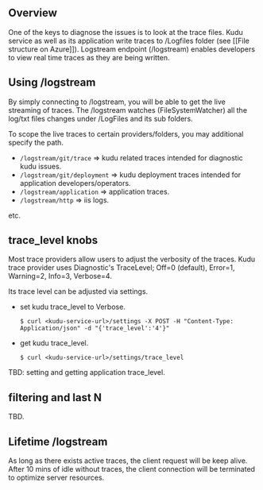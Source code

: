 ## Overview

One of the keys to diagnose the issues is to look at the trace files.  Kudu service as well as its application write traces to /Logfiles folder (see [[File structure on Azure]]).  Logstream endpoint (/logstream) enables developers to view real time traces as they are being written. 

## Using /logstream

By simply connecting to <kudu-service-url>/logstream, you will be able to get the live streaming of traces.  The /logstream watches (FileSystemWatcher) all the log/txt files changes under /LogFiles and its sub folders.   

To scope the live traces to certain providers/folders, you may additional specify the path.

* `/logstream/git/trace` => kudu related traces intended for diagnostic kudu issues.
* `/logstream/git/deployment` => kudu deployment traces intended for application developers/operators.
* `/logstream/application` => application traces.
* `/logstream/http` => iis logs.

etc.

## trace_level knobs

Most trace providers allow users to adjust the verbosity of the traces.  Kudu trace provider uses Diagnostic's TraceLevel; Off=0 (default), Error=1, Warning=2, Info=3, Verbose=4.  

Its trace level can be adjusted via settings.

* set kudu trace_level to Verbose.

  `$ curl <kudu-service-url>/settings -X POST -H "Content-Type: Application/json" -d "{'trace_level':'4'}"` 

* get kudu trace_level.

  `$ curl <kudu-service-url>/settings/trace_level` 
 
TBD: setting and getting application trace_level.

## filtering and last N

TBD.

## Lifetime /logstream

As long as there exists active traces, the client request will be keep alive.  After 10 mins of idle without traces, the client connection will be terminated to optimize server resources.  